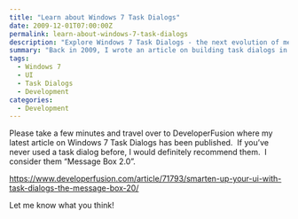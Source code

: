 ```yaml
---
title: "Learn about Windows 7 Task Dialogs"
date: 2009-12-01T07:00:00Z
permalink: learn-about-windows-7-task-dialogs
description: "Explore Windows 7 Task Dialogs - the next evolution of message boxes with enhanced UI capabilities and better user experience."
summary: "Back in 2009, I wrote an article on building task dialogs in Windows 7"
tags:
  - Windows 7
  - UI
  - Task Dialogs
  - Development
categories:
  - Development
---
```


<p>Please take a few minutes and travel over to DeveloperFusion where my latest article on Windows 7 Task Dialogs has been published.&#160; If you’ve never used a task dialog before, I would definitely recommend them.&#160; I consider them “Message Box 2.0”.</p>  <p><a title="https://www.developerfusion.com/article/71793/smarten-up-your-ui-with-task-dialogs-the-message-box-20/" href="https://www.developerfusion.com/article/71793/smarten-up-your-ui-with-task-dialogs-the-message-box-20/">https://www.developerfusion.com/article/71793/smarten-up-your-ui-with-task-dialogs-the-message-box-20/</a></p>  <p>Let me know what you think!</p>
